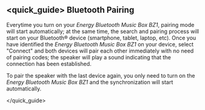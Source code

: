 ## <quick_guide> Bluetooth Pairing
Everytime you turn on your *Energy Bluetooth Music Box BZ1*, pairing mode will start automatically; at the same time, the search and pairing process will start on your Bluetooth® device (smartphone, tablet, laptop, etc). Once you have identified the *Energy Bluetooth Music Box BZ1* on your device, select "Connect" and both devices will pair each other immediately with no need of pairing codes; the speaker will play a sound indicating that the connection has been established. 

To pair the speaker with the last device again, you only need to turn on the *Energy Bluetooth Music Box BZ1* and the synchronization will start automatically.

</quick_guide>
